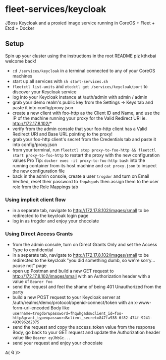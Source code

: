 # fleet-services/keycloak
JBoss Keycloak and a proxied image service running in CoreOS + Fleet + Etcd + Docker

## Setup
Spin up your cluster using the instructions in the root README plz kthxbai welcome back!
* ```cd /services/keycloak``` in a terminal connected to any of your CoreOS machines
* start up all services with ```sh start-services.sh```
* ```fleetctl list-units``` and ```etcdctl get /services/keycloak/port``` to discover your Keycloak service
* log into your Keycloak instance at /auth/admin with admin / admin
* grab your demo realm's public key from the Settings -> Keys tab and paste it into config/proxy.json
* create a new client with foo-http as the Client ID and Name, and use the IP of the machine running your proxy for the Valid Redirect URI ie. http://172.17.8.102/*
* verify from the admin console that your foo-http client has a Valid Redirect URI and Base URL pointing to the proxy!
* grab your foo-http client's secret from the Credentials tab and paste it into config/proxy.json
* from your terminal, run ```fleetctl stop proxy-to-foo-http && fleetctl start proxy-to-foo-http``` to restart the proxy with the new configuration values
  Pro Tip: ```docker exec -it proxy-to-foo-http bash``` into the running container from its host machine and ```cat proxy.json``` to inspect the new configuration file
* back in the admin console, create a user ```trogdor``` and turn on Email Verified, reset their password to ```fhqwhgads``` then assign them to the user role from the Role Mappings tab

### Using implicit client flow
* in a separate tab, navigate to http://172.17.8.102/images/small to be redirected to the keycloak login page
* log in as trogdor and enjoy your chocolate

### Using Direct Access Grants
* from the admin console, turn on Direct Grants Only and set the Access Type to confidential
* in a separate tab, navigate to http://172.17.8.102/images/small to be redirected to the keycloak "you did something dumb, so we're sorry... pause not" page
* open up Postman and build a new GET request to http://172.17.8.102/images/small with an Authorization header with a value of ```Bearer foo```
* send the request and feel the shame of being 401 Unauthorized from the party
* build a new POST request to your Keycloak server at /auth/realms/demo/protocol/openid-connect/token with an x-www-form-url-encoded Body like ```username=trogdor&password=fhqwhgads&client_id=foo-http&grant_type=password&client_secret=847fa938-6f82-474f-9241-4930962d2375```
* send the request and copy the access_token value from the response Body, go back to your GET request and update the Authorization header value like ```Bearer eyJhbGc...```
* send your request and enjoy your chocolate

ᕕ( ᐛ )ᕗ
